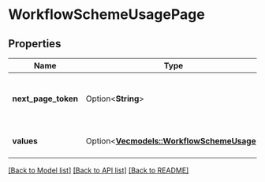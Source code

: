 # WorkflowSchemeUsagePage

## Properties

Name | Type | Description | Notes
------------ | ------------- | ------------- | -------------
**next_page_token** | Option<**String**> | Token for the next page of issue type usages. | [optional]
**values** | Option<[**Vec<models::WorkflowSchemeUsage>**](WorkflowSchemeUsage.md)> | The list of workflow schemes. | [optional]

[[Back to Model list]](../README.md#documentation-for-models) [[Back to API list]](../README.md#documentation-for-api-endpoints) [[Back to README]](../README.md)


